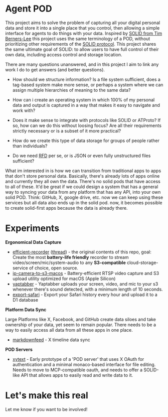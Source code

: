 # Agent POD

This project aims to solve the problem of capturing all your digital personal data and store it into a single place that you control, then allowing a simple interface for agents to do things with your data. Inspired by [SOLID from Tim Berners-Lee](<https://en.wikipedia.org/wiki/Solid_(web_decentralization_project)>) this project uses the same terminology of a POD, without prioritizing other requirements of the [SOLID protocol](https://solidproject.org/TR/protocol). This project shares the same ultimate goal of SOLID: to allow users to have full control of their own data, including access control and storage location.

There are many questions unanswered, and in this project I aim to link any work I do to get answers (and better questions).

- How should we structure information? Is a file system sufficient, does a tag-based system make more sense, or perhaps a system where we can assign multiple hierarchies of meaning to the same data?

- How can i create an operating system in which 100% of my personal data and output is captured in a way that makes it easy to navigate and work with?

- Does it make sense to integrate with protocols like SOLID or ATProto? If so, how can we do this without loosing focus? Are all their requirements strictly necessary or is a subset of it more practical?

- How do we create this type of data storage for groups of people rather than individuals?

- Do we need [RFD](https://www.w3.org/RDF/) per se, or is JSON or even fully unstructured files sufficient?

What im interested in is how we can transition from traditional apps to apps that don't store personal data. Basically, there's already lots of apps online and currently they all own the data. There's no solid pods that have access to all of these. It'd be great if we could design a system that has a general way to syncing your data from any platform that has any API, into your own solid POD. Think: GitHub, X, google drive, etc. now we can keep using these services but all data also ends up in the solid pod. now, it becomes possible to create solid-first apps because the data is already there.

# Experiments

**Ergonomical Data Capture**

- [efficient-recorder](efficient-recorder/) ([thread](https://news.ycombinator.com/item?id=42596607)) - the original contents of this repo, goal: Create the most **battery-life friendly** recorder to stream video/screen/mic/system-audio to any **S3-compatible** cloud-storage-service of choice, open source.
- [ip-camera-to-s3-macos](ip-camera-to-s3-macos/) - Battery-efficient RTSP video capture and S3 upload utility optimized for macOS (Apple Silicon)
- [yaptabber](yaptabber/) - Yaptabber uploads your screen, video, and mic to your s3 whenever there's sound detected, with a minimum length of 10 seconds.
- [export-safari](export-safari/) - Export your Safari history every hour and upload it to a D1 database

**Platform Data Sync**

Large Platforms like X, Facebook, and GitHub create data siloes and take ownership of your data, yet seem to remain popular. There needs to be a way to easily access all data from all these apps in one place.

- [markdownfeed](markdownfeed/) - X timeline data sync

**POD Servers**

- [xytext](xytext/) - Early prototype of a 'POD server' that uses X OAuth for authentication and a minimal monaco-based interface for file editing. Needs to move to MCP-compatible oauth, and needs to offer a SOLID-like API that allows apps to easily read and write data to it.

# Let's make this real

Let me know if you want to be involved!
